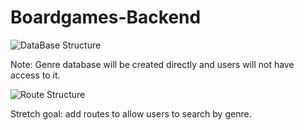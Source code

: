 # Boardgames-Backend

![DataBase Structure](https://i.imgur.com/JpwV0NK.png)

Note: Genre database will be created directly and users will not have access to it.

![Route Structure](https://i.imgur.com/ih97K3R.png)

Stretch goal: add routes to allow users to search by genre.
